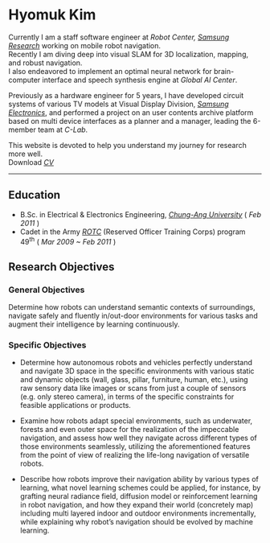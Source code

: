 # Hyomuk Kim

Currently I am a staff software engineer at *Robot Center, [Samsung Research](https://research.samsung.com)* working on mobile robot navigation.  
Recently I am diving deep into visual SLAM for 3D localization, mapping, and robust navigation.  
I also endeavored to implement an optimal neural network for brain-computer interface and speech synthesis engine at *Global AI Center*.

Previously as a hardware engineer for 5 years, I have developed circuit systems of various TV models at Visual Display Division, *[Samsung Electronics](https://www.samsung.com)*, and performed a project on an user contents archive platform based on multi device interfaces as a planner and a manager, leading the 6-member team at *C-Lab*.

This website is devoted to help you understand my journey for research more well.  
Download *[CV](https://hyomuk-kim.github.io/files/cv_hyomuk-kim.pdf)*

***

## Education
* B.Sc. in Electrical & Electronics Engineering, *[Chung-Ang University](https://www.cau.ac.kr)* ( *Feb 2011* )
* Cadet in the Army *[ROTC](https://www.armyofficer.mil.kr:460/)* (Reserved Officer Training Corps) program 49<sup>th</sup> ( *Mar 2009 ~ Feb 2011* )

## Research Objectives
### General Objectives
Determine how robots can understand semantic contexts of surroundings, navigate safely and fluently
in/out-door environments for various tasks and augment their intelligence by learning continuously.

### Specific Objectives
* Determine how autonomous robots and vehicles perfectly understand and navigate 3D space in the specific environments with various static and dynamic objects (wall, glass, pillar, furniture, human, etc.), using raw sensory data like images or scans from just a couple of sensors (e.g. only stereo camera), in terms of the specific constraints for feasible applications or products.

* Examine how robots adapt special environments, such as underwater, forests and even outer space for the realization of the impeccable navigation, and assess how well they navigate across different types of those environments seamlessly, utilizing the aforementioned features from the point of view of realizing the life-long navigation of versatile robots.

* Describe how robots improve their navigation ability by various types of learning, what novel learning schemes could be applied, for instance, by grafting neural radiance field, diffusion model or reinforcement learning in robot navigation, and how they expand their world (concretely map) including multi layered indoor and outdoor environments incrementally, while explaining why robot’s navigation should be evolved by machine learning.
